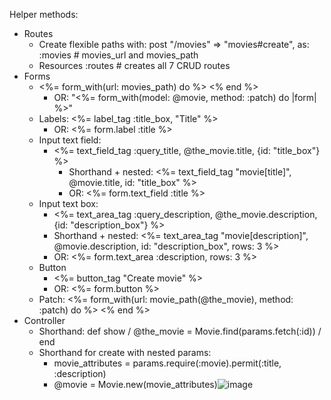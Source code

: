 Helper methods:
- Routes
  - Create flexible paths with: post "/movies" =>  "movies#create", as: :movies # movies_url and movies_path 
  - Resources :routes # creates all 7 CRUD routes
- Forms
  - <%= form_with(url: movies_path) do %>  <% end %>
    - OR: "<%= form_with(model: @movie, method: :patch) do |form| %>"
  - Labels: <%= label_tag :title_box, "Title" %>
    - OR:  <%= form.label :title %>
  - Input text field: 
    - <%= text_field_tag :query_title, @the_movie.title, {id: "title_box"} %>
      - Shorthand + nested:  <%= text_field_tag "movie[title]", @movie.title, id: "title_box" %>
      - OR:  <%= form.text_field :title %>
  - Input text box:  
    - <%= text_area_tag :query_description, @the_movie.description, {id: "description_box"} %>
    - Shorthand + nested: <%= text_area_tag "movie[description]", @movie.description, id: "description_box", rows: 3 %>
    - OR: <%= form.text_area :description, rows: 3 %>
  - Button
    - <%= button_tag "Create movie" %>
    - OR: <%= form.button %>
  - Patch: <%= form_with(url: movie_path(@the_movie), method: :patch) do %> <% end %>
- Controller
  - Shorthand: def show /  @the_movie = Movie.find(params.fetch(:id))  /  end
  - Shorthand for create with nested params: 
    - movie_attributes = params.require(:movie).permit(:title, :description)
    - @movie = Movie.new(movie_attributes)![image](https://user-images.githubusercontent.com/59834420/114497583-16abae00-9be8-11eb-9386-fd6040b17f71.png)

